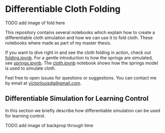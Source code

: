 # Differentiable Cloth Folding

TODO add image of fold here

This repository contains several notebooks which explain how to create a differentiable cloth simulation and how we can use it to fold cloth.
These notebooks where made as part of my master thesis. 

If you want to dive right in and see the cloth folding in action, check out [folding.ipynb](https://github.com/Victorlouisdg/differentiable-cloth-folding/blob/master/folding.ipynb).
For a gentle introduction to how the springs are simulated, see [springs.ipynb](https://github.com/Victorlouisdg/differentiable-cloth-folding/blob/master/springs.ipynb).
The [cloth.ipynb](https://github.com/Victorlouisdg/differentiable-cloth-folding/blob/master/cloth.ipynb) notebook shows how the springs model is used to simulate cloth.

Feel free to open issues for questions or suggestions. You can contact me by email at victorlouisdg@gmail.com.

## Differentiable Simulation for Learning Control
In this section we briefly describe how differentiable simulation can be used for learning control.

TODO add image of backprop through time
